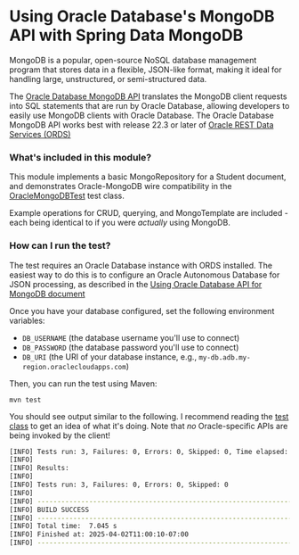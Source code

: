 # Using Oracle Database's MongoDB API with Spring Data MongoDB

MongoDB is a popular, open-source NoSQL database management program that stores data in a flexible, JSON-like format, making it ideal for handling large, unstructured, or semi-structured data. 

The [Oracle Database MongoDB API](https://docs.oracle.com/en/database/oracle/mongodb-api/) translates the MongoDB client requests into SQL statements that are run by Oracle Database, allowing developers to easily use MongoDB clients with Oracle Database. The Oracle Database MongoDB API works best with release 22.3 or later of [Oracle REST Data Services (ORDS)](https://www.oracle.com/database/technologies/appdev/rest.html)

### What's included in this module?

This module implements a basic MongoRepository for a Student document, and demonstrates Oracle-MongoDB wire compatibility in the [OracleMongoDBTest](./src/test/java/com/example/mongodb/OracleMongoDBTest.java) test class.

Example operations for CRUD, querying, and MongoTemplate are included - each being identical to if you were _actually_ using MongoDB. 

### How can I run the test?

The test requires an Oracle Database instance with ORDS installed. The easiest way to do this is to configure an Oracle Autonomous Database for JSON processing, as described in the [Using Oracle Database API for MongoDB document](https://docs.oracle.com/en/cloud/paas/autonomous-database/serverless/adbsb/mongo-using-oracle-database-api-mongodb.html#GUID-8321D7A6-9DBD-44F8-8C16-1B1FBE66AC56)

Once you have your database configured, set the following environment variables:
- `DB_USERNAME` (the database username you'll use to connect)
- `DB_PASSWORD` (the database password you'll use to connect)
- `DB_URI` (the URI of your database instance, e.g., `my-db.adb.my-region.oraclecloudapps.com`)

Then, you can run the test using Maven:

```
mvn test
```

You should see output similar to the following. I recommend reading the [test class](./src/test/java/com/example/mongodb/OracleMongoDBTest.java) to get an idea of what it's doing. Note that _no_ Oracle-specific APIs are being invoked by the client!
```bash
[INFO] Tests run: 3, Failures: 0, Errors: 0, Skipped: 0, Time elapsed: 4.715 s -- in com.example.mongodb.OracleMongoDBTest
[INFO]
[INFO] Results:
[INFO]
[INFO] Tests run: 3, Failures: 0, Errors: 0, Skipped: 0
[INFO]
[INFO] ------------------------------------------------------------------------
[INFO] BUILD SUCCESS
[INFO] ------------------------------------------------------------------------
[INFO] Total time:  7.045 s
[INFO] Finished at: 2025-04-02T11:00:10-07:00
[INFO] ------------------------------------------------------------------------
```